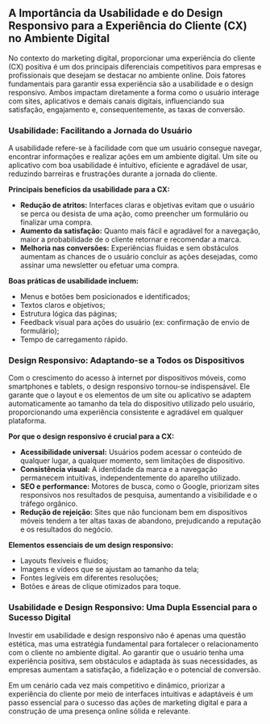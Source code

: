 
## A Importância da Usabilidade e do Design Responsivo para a Experiência do Cliente (CX) no Ambiente Digital

No contexto do marketing digital, proporcionar uma experiência do cliente (CX) positiva é um dos principais diferenciais competitivos para empresas e profissionais que desejam se destacar no ambiente online. Dois fatores fundamentais para garantir essa experiência são a usabilidade e o design responsivo. Ambos impactam diretamente a forma como o usuário interage com sites, aplicativos e demais canais digitais, influenciando sua satisfação, engajamento e, consequentemente, as taxas de conversão.

### Usabilidade: Facilitando a Jornada do Usuário

A usabilidade refere-se à facilidade com que um usuário consegue navegar, encontrar informações e realizar ações em um ambiente digital. Um site ou aplicativo com boa usabilidade é intuitivo, eficiente e agradável de usar, reduzindo barreiras e frustrações durante a jornada do cliente.

**Principais benefícios da usabilidade para a CX:**

- **Redução de atritos:** Interfaces claras e objetivas evitam que o usuário se perca ou desista de uma ação, como preencher um formulário ou finalizar uma compra.
- **Aumento da satisfação:** Quanto mais fácil e agradável for a navegação, maior a probabilidade de o cliente retornar e recomendar a marca.
- **Melhoria nas conversões:** Experiências fluidas e sem obstáculos aumentam as chances de o usuário concluir as ações desejadas, como assinar uma newsletter ou efetuar uma compra.

**Boas práticas de usabilidade incluem:**
- Menus e botões bem posicionados e identificados;
- Textos claros e objetivos;
- Estrutura lógica das páginas;
- Feedback visual para ações do usuário (ex: confirmação de envio de formulário);
- Tempo de carregamento rápido.

### Design Responsivo: Adaptando-se a Todos os Dispositivos

Com o crescimento do acesso à internet por dispositivos móveis, como smartphones e tablets, o design responsivo tornou-se indispensável. Ele garante que o layout e os elementos de um site ou aplicativo se adaptem automaticamente ao tamanho da tela do dispositivo utilizado pelo usuário, proporcionando uma experiência consistente e agradável em qualquer plataforma.

**Por que o design responsivo é crucial para a CX:**

- **Acessibilidade universal:** Usuários podem acessar o conteúdo de qualquer lugar, a qualquer momento, sem limitações de dispositivo.
- **Consistência visual:** A identidade da marca e a navegação permanecem intuitivas, independentemente do aparelho utilizado.
- **SEO e performance:** Motores de busca, como o Google, priorizam sites responsivos nos resultados de pesquisa, aumentando a visibilidade e o tráfego orgânico.
- **Redução de rejeição:** Sites que não funcionam bem em dispositivos móveis tendem a ter altas taxas de abandono, prejudicando a reputação e os resultados do negócio.

**Elementos essenciais de um design responsivo:**
- Layouts flexíveis e fluidos;
- Imagens e vídeos que se ajustam ao tamanho da tela;
- Fontes legíveis em diferentes resoluções;
- Botões e áreas de clique otimizados para toque.

### Usabilidade e Design Responsivo: Uma Dupla Essencial para o Sucesso Digital

Investir em usabilidade e design responsivo não é apenas uma questão estética, mas uma estratégia fundamental para fortalecer o relacionamento com o cliente no ambiente digital. Ao garantir que o usuário tenha uma experiência positiva, sem obstáculos e adaptada às suas necessidades, as empresas aumentam a satisfação, a fidelização e o potencial de conversão.

Em um cenário cada vez mais competitivo e dinâmico, priorizar a experiência do cliente por meio de interfaces intuitivas e adaptáveis é um passo essencial para o sucesso das ações de marketing digital e para a construção de uma presença online sólida e relevante.
```
